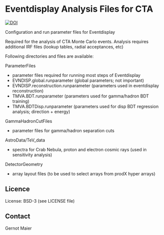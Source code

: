 # Eventdisplay Analysis Files for CTA

[![DOI](https://zenodo.org/badge/220769681.svg)](https://zenodo.org/badge/latestdoi/220769681)

Configuration and run parameter files for Eventdisplay

Required for the analysis of CTA Monte Carlo events.
Analysis requires additional IRF files (lookup tables, radial acceptances, etc)

Following directories and files are available:

ParameterFiles

- parameter files required for running most steps of Eventdisplay
- EVNDISP.global.runparameter (global parameters; not important)
- EVNDISP.reconstruction.runparameter (parameters used in eventdisplay reconstruction)
- TMVA.BDT.runparameter (parameters used for gamma/hadron BDT training)
- TMVA.BDTDisp.runparameter (parameters used for disp BDT regression analysis; direction + energy)

GammaHadronCutFiles

- parameter files for gamma/hadron separation cuts

AstroData/TeV_data

- spectra for Crab Nebula, proton and electron cosmic rays (used in sensitivity analysis)

DetectorGeometry

- array layout files (to be used to select arrays from prodX hyper arrays)

## Licence

License: BSD-3 (see LICENSE file)

## Contact

Gernot Maier

